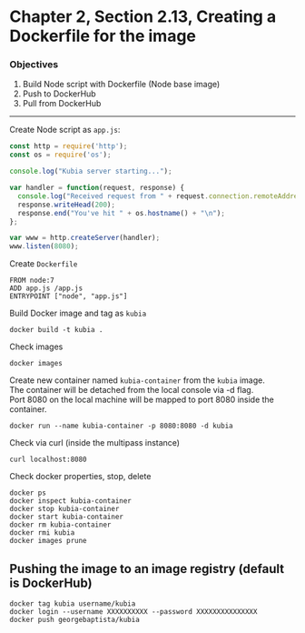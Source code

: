# Chapter 2, Section 2.13, Creating a Dockerfile for the image

### Objectives
1. Build Node script with Dockerfile (Node base image)
2. Push to DockerHub
3. Pull from DockerHub

---

Create Node script as `app.js`:

```js script
const http = require('http');
const os = require('os');

console.log("Kubia server starting...");

var handler = function(request, response) {
  console.log("Received request from " + request.connection.remoteAddress);
  response.writeHead(200);
  response.end("You've hit " + os.hostname() + "\n");
};

var www = http.createServer(handler);
www.listen(8080);
```

Create `Dockerfile`

```
FROM node:7
ADD app.js /app.js
ENTRYPOINT ["node", "app.js"]
```

Build Docker image and tag as `kubia`

```
docker build -t kubia .
```

Check images 

```
docker images
```

Create new container named `kubia-container` from the `kubia` image.\
The container will be detached from the local console via -d flag.\
Port 8080 on the local machine will be mapped to port 8080 inside the container.
```
docker run --name kubia-container -p 8080:8080 -d kubia
```

Check via curl (inside the multipass instance)
```
curl localhost:8080
```

Check docker properties, stop, delete
```
docker ps
docker inspect kubia-container
docker stop kubia-container
docker start kubia-container
docker rm kubia-container
docker rmi kubia
docker images prune
```

## Pushing the image to an image registry (default is DockerHub)
```
docker tag kubia username/kubia
docker login --username XXXXXXXXXX --password XXXXXXXXXXXXXXX
docker push georgebaptista/kubia

```
